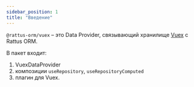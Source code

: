 ```yaml
---
sidebar_position: 1
title: "Введение"
---
```


`@rattus-orm/vuex` – это Data Provider, связывающий хранилище
[Vuex](https://vuex.vuejs.org/) с Rattus ORM.

В пакет входит: 
1. VuexDataProvider
2. композиции `useRepository`, `useRepositoryComputed`
3. плагин для Vuex.
